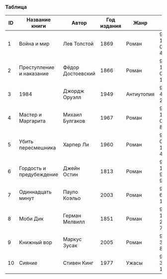 ### Таблица

| ID | Название книги            | Автор               | Год издания | Жанр          | ISBN          |
|----|---------------------------|---------------------|-------------|---------------|---------------|
| 1  | Война и мир               | Лев Толстой         | 1869        | Роман         | 978-5-17-043390-4 |
| 2  | Преступление и наказание  | Фёдор Достоевский   | 1866        | Роман         | 978-5-17-043391-1 |
| 3  | 1984                      | Джордж Оруэлл      | 1949        | Антиутопия   | 978-0-452-28423-4 |
| 4  | Мастер и Маргарита       | Михаил Булгаков     | 1967        | Роман         | 978-5-17-043392-8 |
| 5  | Убить пересмешника        | Харпер Ли           | 1960        | Роман         | 978-0-06-112008-4 |
| 6  | Гордость и предубеждение  | Джейн Остин         | 1813        | Роман         | 978-0-19-953556-9 |
| 7  | Одиннадцать минут         | Пауло Коэльо        | 2003        | Роман         | 978-5-699-19904-8 |
| 8  | Моби Дик                  | Герман Мелвилл      | 1851        | Роман         | 978-0-14-243724-7 |
| 9  | Книжный вор               | Маркус Зусак        | 2005        | Роман         | 978-0-375-84220-7 |
| 10 | Сияние                    | Стивен Кинг         | 1977        | Ужасы         | 978-0-385-12167-5 |

